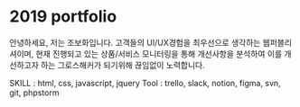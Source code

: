 # 2019 portfolio

안녕하세요, 저는 조보화입니다.
고객들의 UI/UX경험을 최우선으로 생각하는 웹퍼블리셔이며, 현재 진행되고 있는 상품/서비스 모니터링을 통해 개선사항을 분석하여 이를 개선하고자 하는 그로스해커가 되기위해 끊임없이 노력합니다.

SKILL : html, css, javascript, jquery
Tool : trello, slack, notion, figma, svn, git, phpstorm